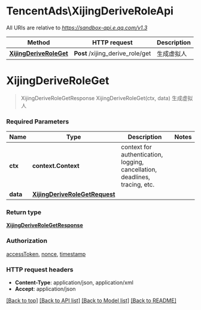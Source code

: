 # TencentAds\XijingDeriveRoleApi

All URIs are relative to *https://sandbox-api.e.qq.com/v1.3*

Method | HTTP request | Description
------------- | ------------- | -------------
[**XijingDeriveRoleGet**](XijingDeriveRoleApi.md#XijingDeriveRoleGet) | **Post** /xijing_derive_role/get | 生成虚拟人


# **XijingDeriveRoleGet**
> XijingDeriveRoleGetResponse XijingDeriveRoleGet(ctx, data)
生成虚拟人

### Required Parameters

Name | Type | Description  | Notes
------------- | ------------- | ------------- | -------------
 **ctx** | **context.Context** | context for authentication, logging, cancellation, deadlines, tracing, etc.
  **data** | [**XijingDeriveRoleGetRequest**](XijingDeriveRoleGetRequest.md)|  | 

### Return type

[**XijingDeriveRoleGetResponse**](XijingDeriveRoleGetResponse.md)

### Authorization

[accessToken](../README.md#accessToken), [nonce](../README.md#nonce), [timestamp](../README.md#timestamp)

### HTTP request headers

 - **Content-Type**: application/json, application/xml
 - **Accept**: application/json

[[Back to top]](#) [[Back to API list]](../README.md#documentation-for-api-endpoints) [[Back to Model list]](../README.md#documentation-for-models) [[Back to README]](../README.md)

